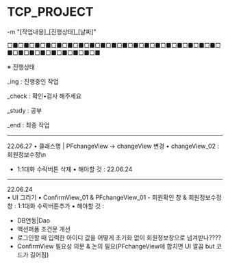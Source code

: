 # TCP_PROJECT
-m "[작업내용]\_[진행상태]\_[날짜]"
<br/>

□■□■□■□■□■□■□■□■□■□■□■□■□■□■□■□■□■□■□■□■□■□■□■□■□■□■□■□■

※ 진행상태

_ing    : 진행중인 작업

_check  : 확인•검사 해주세요

_study  : 공부

_end    : 최종 작업

----------------------------------------------------------
22.06.27
• 클래스명 | PFchangeView -> changeView 변경
• changeView_02 : 회원정보수정\n
  - 1:1대화 수락버튼 삭제
• 해야할 것 : 22.06.24
----------------------------------------------------------
22.06.24 <br>
• UI 그리기
• ConfirmView_01 & PFchangeView_01 - 회원확인 창 & 회원정보수정 창 : 1:1대화 수락버튼추가
• 해야할 것 : 
  - DB연동|Dao 
  - 액션퍼폼 조건문 개선 
  - 로그인할 때 입력한 아이디 값을 어떻게 초기화 없이 회원정보창으로 넘겨받나????
  - ConfirmView 필요성 의문 & 논의 필요(PFchangeView에 합치면 UI 깔끔 but 코드가 길어짐)

